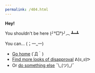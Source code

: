 ```yaml
---
permalink: /404.html
---
```


**Hey!**

You shouldn't be here (╯°□°)╯︵ ┻━┻

You can... (；一_一)

- [Go home](https://bd103.github.io/java-quickstart) (´Д｀)
- [Find more looks of disapproval](https://looks.wtf/the-look) ᕕ(ಠ_ಠ)ᕗ
- Or [do something else](https://www.youtube.com/watch?v=dQw4w9WgXcQ) ¯\\\_(ツ)\_/¯
